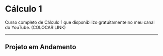 <h1>Cálculo 1</h1>
<p>Curso completo de Cálculo 1 que disponibilizo gratuitamente no meu canal do YouTube. (COLOCAR LINK)</p>
<hr>
<h2>Projeto em Andamento</h2>